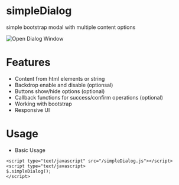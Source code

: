 # simpleDialog
simple bootstrap modal with multiple content options

![Open Dialog Window](https://github.com/ovaqlab/simpleDialog/blob/master/screenshot.png)

# Features
* Content from html elements or string  
* Backdrop enable and disable (optionsal)
* Buttons show/hide options (optional)
* Callback functions for success/confirm operations (optional)
* Working with bootstrap
* Responsive UI

# Usage

* Basic Usage 

```
<script type="text/javascript" src="/simpleDialog.js"></script>
<script type="text/javascript>
$.simpleDialog();
</script>
```
